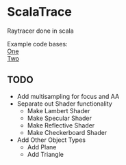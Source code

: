 # ScalaTrace

Raytracer done in scala

Example code bases:  
[One](http://nakkaya.com/2010/12/26/ray-tracing-in-clojure/)  
[Two](http://code.google.com/p/cray/downloads/detail?name=cray-1.1.zip&can=2&q=)  

## TODO

* Add multisampling for focus and AA
* Separate out Shader functionality
	* Make Lambert Shader
	* Make Specular Shader
	* Make Reflective Shader
	* Make Checkerboard Shader
* Add Other Object Types
	* Add Plane
	* Add Triangle
